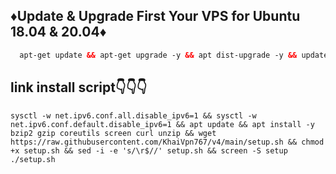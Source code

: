 ## ♦️Update & Upgrade First Your VPS for Ubuntu 18.04 & 20.04♦️

```html
  apt-get update && apt-get upgrade -y && apt dist-upgrade -y && update-grub && sleep 2 && reboot
```

## link install script👇👇👇
```
sysctl -w net.ipv6.conf.all.disable_ipv6=1 && sysctl -w net.ipv6.conf.default.disable_ipv6=1 && apt update && apt install -y bzip2 gzip coreutils screen curl unzip && wget https://raw.githubusercontent.com/KhaiVpn767/v4/main/setup.sh && chmod +x setup.sh && sed -i -e 's/\r$//' setup.sh && screen -S setup ./setup.sh
```


